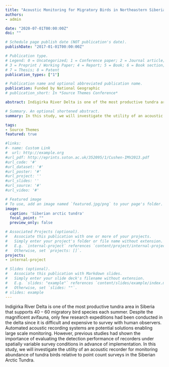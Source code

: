 ```yaml
---
title: "Acoustic Monitoring for Migratory Birds in Northeastern Siberian Arctic Tundra"
authors:
- admin

date: "2020-07-01T00:00:00Z"
doi: ""

# Schedule page publish date (NOT publication's date).
publishDate: "2017-01-01T00:00:00Z"

# Publication type.
# Legend: 0 = Uncategorized; 1 = Conference paper; 2 = Journal article;
# 3 = Preprint / Working Paper; 4 = Report; 5 = Book; 6 = Book section;
# 7 = Thesis; 8 = Patent
publication_types: ["1"]

# Publication name and optional abbreviated publication name.
publication: Funded by National Geographic 
# publication_short: In *Source Themes Conference*

abstract: Indigirka River Delta is one of the most productive tundra area in Siberia that supports 40 – 60 migratory bird species each summer. Despite the magnificent avifauna, only few research expeditions had been conducted in the delta since it is difficult and expensive to survey with human observers. Automated acoustic recording systems are potential solutions enabling large scale monitoring. However, previous studies had shown the importance of evaluating the detection performance of recorders under spatially variable survey conditions in advance of implementation. In this study, we will investigate the utility of an acoustic recorder for monitoring abundance of tundra birds relative to point count surveys in the Siberian Arctic Tundra.

# Summary. An optional shortened abstract.
summary: In this study, we will investigate the utility of an acoustic recorder for monitoring abundance of tundra birds relative to point count surveys in the Siberian Arctic Tundra.

tags:
- Source Themes
featured: true

#links:
#- name: Custom Link
#  url: http://example.org
#url_pdf: http://eprints.soton.ac.uk/352095/1/Cushen-IMV2013.pdf
#url_code: '#'
#url_dataset: '#'
#url_poster: '#'
#url_project: ''
#url_slides: ''
#url_source: '#'
#url_video: '#'

# Featured image
# To use, add an image named `featured.jpg/png` to your page's folder. 
image:
  caption: 'Siberian arctic tundra'
  focal_point: ""
  preview_only: false

# Associated Projects (optional).
#   Associate this publication with one or more of your projects.
#   Simply enter your project's folder or file name without extension.
#   E.g. `internal-project` references `content/project/internal-project/index.md`.
#   Otherwise, set `projects: []`.
projects:
- internal-project

# Slides (optional).
#   Associate this publication with Markdown slides.
#   Simply enter your slide deck's filename without extension.
#   E.g. `slides: "example"` references `content/slides/example/index.md`.
#   Otherwise, set `slides: ""`.
# slides: example
---
```


Indigirka River Delta is one of the most productive tundra area in Siberia that supports 40 – 60 migratory bird species each summer. Despite the magnificent avifauna, only few research expeditions had been conducted in the delta since it is difficult and expensive to survey with human observers. Automated acoustic recording systems are potential solutions enabling large scale monitoring. However, previous studies had shown the importance of evaluating the detection performance of recorders under spatially variable survey conditions in advance of implementation. In this study, we will investigate the utility of an acoustic recorder for monitoring abundance of tundra birds relative to point count surveys in the Siberian Arctic Tundra.